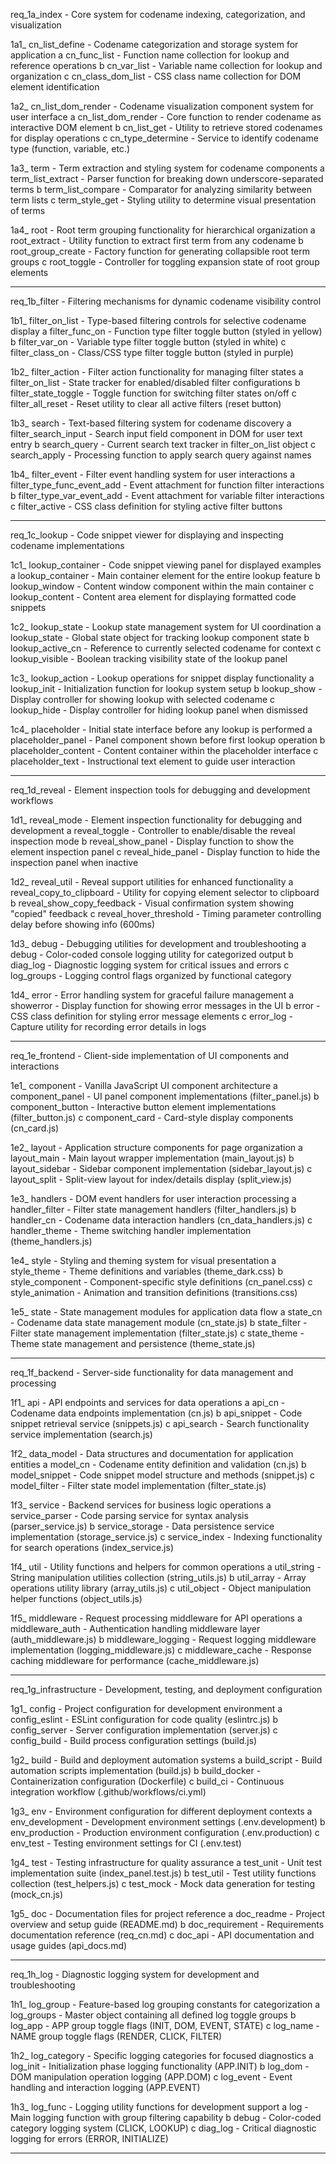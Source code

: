 req_1a_index             - Core system for codename indexing, categorization, and visualization

1a1_ cn_list_define      - Codename categorization and storage system for application
   a cn_func_list        - Function name collection for lookup and reference operations
   b cn_var_list         - Variable name collection for lookup and organization
   c cn_class_dom_list   - CSS class name collection for DOM element identification

1a2_ cn_list_dom_render  - Codename visualization component system for user interface
   a cn_list_dom_render  - Core function to render codename as interactive DOM element
   b cn_list_get         - Utility to retrieve stored codenames for display operations
   c cn_type_determine   - Service to identify codename type (function, variable, etc.)

1a3_ term                - Term extraction and styling system for codename components
   a term_list_extract   - Parser function for breaking down underscore-separated terms
   b term_list_compare   - Comparator for analyzing similarity between term lists
   c term_style_get      - Styling utility to determine visual presentation of terms

1a4_ root                - Root term grouping functionality for hierarchical organization
   a root_extract        - Utility function to extract first term from any codename
   b root_group_create   - Factory function for generating collapsible root term groups
   c root_toggle         - Controller for toggling expansion state of root group elements

----------

req_1b_filter           - Filtering mechanisms for dynamic codename visibility control

1b1_ filter_on_list      - Type-based filtering controls for selective codename display
   a filter_func_on      - Function type filter toggle button (styled in yellow)
   b filter_var_on       - Variable type filter toggle button (styled in white)
   c filter_class_on     - Class/CSS type filter toggle button (styled in purple)

1b2_ filter_action       - Filter action functionality for managing filter states
   a filter_on_list      - State tracker for enabled/disabled filter configurations
   b filter_state_toggle - Toggle function for switching filter states on/off
   c filter_all_reset    - Reset utility to clear all active filters (reset button)

1b3_ search              - Text-based filtering system for codename discovery
   a filter_search_input - Search input field component in DOM for user text entry
   b search_query        - Current search text tracker in filter_on_list object
   c search_apply        - Processing function to apply search query against names

1b4_ filter_event        - Filter event handling system for user interactions
   a filter_type_func_event_add - Event attachment for function filter interactions
   b filter_type_var_event_add - Event attachment for variable filter interactions 
   c filter_active       - CSS class definition for styling active filter buttons

----------

req_1c_lookup           - Code snippet viewer for displaying and inspecting codename implementations

1c1_ lookup_container    - Code snippet viewing panel for displayed examples
   a lookup_container    - Main container element for the entire lookup feature
   b lookup_window       - Content window component within the main container
   c lookup_content      - Content area element for displaying formatted code snippets

1c2_ lookup_state        - Lookup state management system for UI coordination
   a lookup_state        - Global state object for tracking lookup component state 
   b lookup_active_cn    - Reference to currently selected codename for context
   c lookup_visible      - Boolean tracking visibility state of the lookup panel

1c3_ lookup_action       - Lookup operations for snippet display functionality
   a lookup_init         - Initialization function for lookup system setup
   b lookup_show         - Display controller for showing lookup with selected codename
   c lookup_hide         - Display controller for hiding lookup panel when dismissed

1c4_ placeholder         - Initial state interface before any lookup is performed
   a placeholder_panel   - Panel component shown before first lookup operation
   b placeholder_content - Content container within the placeholder interface
   c placeholder_text    - Instructional text element to guide user interaction

----------

req_1d_reveal           - Element inspection tools for debugging and development workflows

1d1_ reveal_mode         - Element inspection functionality for debugging and development
   a reveal_toggle       - Controller to enable/disable the reveal inspection mode
   b reveal_show_panel   - Display function to show the element inspection panel
   c reveal_hide_panel   - Display function to hide the inspection panel when inactive

1d2_ reveal_util         - Reveal support utilities for enhanced functionality
   a reveal_copy_to_clipboard - Utility for copying element selector to clipboard 
   b reveal_show_copy_feedback - Visual confirmation system showing "copied" feedback
   c reveal_hover_threshold - Timing parameter controlling delay before showing info (600ms)

1d3_ debug               - Debugging utilities for development and troubleshooting
   a debug               - Color-coded console logging utility for categorized output
   b diag_log            - Diagnostic logging system for critical issues and errors
   c log_groups          - Logging control flags organized by functional category

1d4_ error               - Error handling system for graceful failure management
   a showerror           - Display function for showing error messages in the UI
   b error               - CSS class definition for styling error message elements
   c error_log           - Capture utility for recording error details in logs

----------

req_1e_frontend         - Client-side implementation of UI components and interactions

1e1_ component           - Vanilla JavaScript UI component architecture
   a component_panel     - UI panel component implementations (filter_panel.js)
   b component_button    - Interactive button element implementations (filter_button.js)
   c component_card      - Card-style display components (cn_card.js)

1e2_ layout              - Application structure components for page organization
   a layout_main         - Main layout wrapper implementation (main_layout.js)
   b layout_sidebar      - Sidebar component implementation (sidebar_layout.js)
   c layout_split        - Split-view layout for index/details display (split_view.js)

1e3_ handlers            - DOM event handlers for user interaction processing
   a handler_filter      - Filter state management handlers (filter_handlers.js)
   b handler_cn          - Codename data interaction handlers (cn_data_handlers.js)
   c handler_theme       - Theme switching handler implementation (theme_handlers.js)

1e4_ style               - Styling and theming system for visual presentation
   a style_theme         - Theme definitions and variables (theme_dark.css)
   b style_component     - Component-specific style definitions (cn_panel.css)
   c style_animation     - Animation and transition definitions (transitions.css)

1e5_ state               - State management modules for application data flow
   a state_cn            - Codename data state management module (cn_state.js)
   b state_filter        - Filter state management implementation (filter_state.js)
   c state_theme         - Theme state management and persistence (theme_state.js)

----------

req_1f_backend          - Server-side functionality for data management and processing

1f1_ api                 - API endpoints and services for data operations
   a api_cn              - Codename data endpoints implementation (cn.js)
   b api_snippet         - Code snippet retrieval service (snippets.js)
   c api_search          - Search functionality service implementation (search.js)

1f2_ data_model          - Data structures and documentation for application entities
   a model_cn            - Codename entity definition and validation (cn.js)
   b model_snippet       - Code snippet model structure and methods (snippet.js)
   c model_filter        - Filter state model implementation (filter_state.js)

1f3_ service             - Backend services for business logic operations
   a service_parser      - Code parsing service for syntax analysis (parser_service.js)
   b service_storage     - Data persistence service implementation (storage_service.js)
   c service_index       - Indexing functionality for search operations (index_service.js)

1f4_ util                - Utility functions and helpers for common operations
   a util_string         - String manipulation utilities collection (string_utils.js)
   b util_array          - Array operations utility library (array_utils.js)
   c util_object         - Object manipulation helper functions (object_utils.js)

1f5_ middleware          - Request processing middleware for API operations
   a middleware_auth     - Authentication handling middleware layer (auth_middleware.js)
   b middleware_logging  - Request logging middleware implementation (logging_middleware.js)
   c middleware_cache    - Response caching middleware for performance (cache_middleware.js)

----------

req_1g_infrastructure   - Development, testing, and deployment configuration

1g1_ config              - Project configuration for development environment
   a config_eslint       - ESLint configuration for code quality (eslintrc.js)
   b config_server       - Server configuration implementation (server.js)
   c config_build        - Build process configuration settings (build.js)

1g2_ build               - Build and deployment automation systems
   a build_script        - Build automation scripts implementation (build.js)
   b build_docker        - Containerization configuration (Dockerfile)
   c build_ci            - Continuous integration workflow (.github/workflows/ci.yml)

1g3_ env                 - Environment configuration for different deployment contexts
   a env_development     - Development environment settings (.env.development)
   b env_production      - Production environment configuration (.env.production)
   c env_test            - Testing environment settings for CI (.env.test)

1g4_ test                - Testing infrastructure for quality assurance
   a test_unit           - Unit test implementation suite (index_panel.test.js)
   b test_util           - Test utility functions collection (test_helpers.js)
   c test_mock           - Mock data generation for testing (mock_cn.js)

1g5_ doc                 - Documentation files for project reference
   a doc_readme          - Project overview and setup guide (README.md)
   b doc_requirement     - Requirements documentation reference (req_cn.md)
   c doc_api             - API documentation and usage guides (api_docs.md)

----------

req_1h_log              - Diagnostic logging system for development and troubleshooting

1h1_ log_group           - Feature-based log grouping constants for categorization
   a log_groups          - Master object containing all defined log toggle groups
   b log_app             - APP group toggle flags (INIT, DOM, EVENT, STATE)
   c log_name            - NAME group toggle flags (RENDER, CLICK, FILTER)

1h2_ log_category        - Specific logging categories for focused diagnostics
   a log_init            - Initialization phase logging functionality (APP.INIT)
   b log_dom             - DOM manipulation operation logging (APP.DOM)
   c log_event           - Event handling and interaction logging (APP.EVENT)

1h3_ log_func            - Logging utility functions for development support
   a log                 - Main logging function with group filtering capability
   b debug               - Color-coded category logging system (CLICK, LOOKUP)
   c diag_log            - Critical diagnostic logging for errors (ERROR, INITIALIZE)

----------

